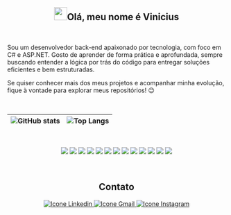 <h2 align="center"><img src="https://media.giphy.com/media/hvRJCLFzcasrR4ia7z/giphy.gif" width="30px"><strong>Olá, meu nome é Vinicius</strong></h2>

<br>

Sou um desenvolvedor back-end apaixonado por tecnologia, com foco em C# e ASP.NET.
Gosto de aprender de forma prática e aprofundada, sempre buscando entender a lógica por trás do código para entregar soluções eficientes e bem estruturadas.

Se quiser conhecer mais dos meus projetos e acompanhar minha evolução, fique à vontade para explorar meus repositórios! 😉

<br>

| ![GitHub stats](https://github-readme-stats.vercel.app/api?username=viniciuskirsten&show_icons=true&theme=dark) | ![Top Langs](https://github-readme-stats.vercel.app/api/top-langs/?username=viniciuskirsten&layout=compact&theme=dark) |
| --------------------------------------------------------------------------------------------------------------- | ---------------------------------------------------------------------------------------------------------------------- |

<br>

<p align="center">
  <img src="https://img.shields.io/badge/C%23-239120?style=for-the-badge&logo=c-sharp&logoColor=white"/>
  <img src="https://img.shields.io/badge/.NET-512BD4?style=for-the-badge&logo=dotnet&logoColor=white"/>
  <img src="https://img.shields.io/badge/GIT-F05032?style=for-the-badge&logo=git&logoColor=white"/>
  <img src="https://img.shields.io/badge/HTML5-E34F26?style=for-the-badge&logo=html5&logoColor=white"/>
  <img src="https://img.shields.io/badge/CSS3-1572B6?style=for-the-badge&logo=css3&logoColor=white"/>
  <img src="https://img.shields.io/badge/Bootstrap-7952B3?style=for-the-badge&logo=bootstrap&logoColor=white"/>
  <img src="https://img.shields.io/badge/Postman-FF6C37?style=for-the-badge&logo=postman&logoColor=white"/>
  <img src="https://img.shields.io/badge/Linux-FCC624?style=for-the-badge&logo=linux&logoColor=black"/>
  <img src="https://img.shields.io/badge/SQL%20Server-CC2927?style=for-the-badge&logo=microsoftsqlserver&logoColor=white"/>
  <img src="https://img.shields.io/badge/Neovim-57A143?style=for-the-badge&logo=neovim&logoColor=white"/>
  <img src="https://img.shields.io/badge/Rider-000000?style=for-the-badge&logo=rider&logoColor=white"/>
  <img src="https://img.shields.io/badge/SQLite-003B57?style=for-the-badge&logo=sqlite&logoColor=white"/>
  <img src="https://img.shields.io/badge/Swagger-85EA2D?style=for-the-badge&logo=swagger&logoColor=black"/>
</p>

<br>
<h2 align="center"><strong>Contato</strong></h2>

<div align="center">
  <a href="https://www.linkedin.com/in/vinicius-kirsten-mendon%C3%A7a/">
    <img src="https://img.shields.io/badge/LinkedIn-0077B5?style=for-the-badge&logo=linkedin&logoColor=white" alt="Icone Linkedin">
  </a>
  <a href="mailto:vinicius.k.mendonca@outlook.com">
    <img src="https://img.shields.io/badge/Gmail-D14836?style=for-the-badge&logo=gmail&logoColor=white" alt="Icone Gmail">
  </a>
  <a href="https://www.instagram.com/vini_kirsten/?hl=br">
    <img src="https://img.shields.io/badge/Instagram-E4405F?style=for-the-badge&logo=instagram&logoColor=white" alt="Icone Instagram">
  </a>
</div>
